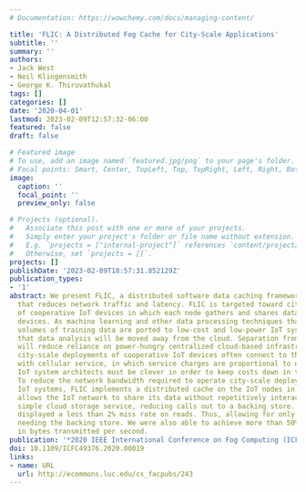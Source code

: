 ```yaml
---
# Documentation: https://wowchemy.com/docs/managing-content/

title: 'FLIC: A Distributed Fog Cache for City-Scale Applications'
subtitle: ''
summary: ''
authors:
- Jack West
- Neil Klingensmith
- George K. Thiruvathukal
tags: []
categories: []
date: '2020-04-01'
lastmod: 2023-02-09T12:57:32-06:00
featured: false
draft: false

# Featured image
# To use, add an image named `featured.jpg/png` to your page's folder.
# Focal points: Smart, Center, TopLeft, Top, TopRight, Left, Right, BottomLeft, Bottom, BottomRight.
image:
  caption: ''
  focal_point: ''
  preview_only: false

# Projects (optional).
#   Associate this post with one or more of your projects.
#   Simply enter your project's folder or file name without extension.
#   E.g. `projects = ["internal-project"]` references `content/project/deep-learning/index.md`.
#   Otherwise, set `projects = []`.
projects: []
publishDate: '2023-02-09T18:57:31.852129Z'
publication_types:
- '1'
abstract: We present FLIC, a distributed software data caching framework for fogs
  that reduces network traffic and latency. FLIC is targeted toward city-scale deployments
  of cooperative IoT devices in which each node gathers and shares data with surrounding
  devices. As machine learning and other data processing techniques that require large
  volumes of training data are ported to low-cost and low-power IoT systems, we expect
  that data analysis will be moved away from the cloud. Separation from the cloud
  will reduce reliance on power-hungry centralized cloud-based infrastructure. However,
  city-scale deployments of cooperative IoT devices often connect to the Internet
  with cellular service, in which service charges are proportional to network usage.
  IoT system architects must be clever in order to keep costs down in these scenarios.
  To reduce the network bandwidth required to operate city-scale deployments of cooperative
  IoT systems, FLIC implements a distributed cache on the IoT nodes in the fog. FLIC
  allows the IoT network to share its data without repetitively interacting with a
  simple cloud storage service, reducing calls out to a backing store. Our results
  displayed a less than 2% miss rate on reads. Thus, allowing for only 5% of requests
  needing the backing store. We were also able to achieve more than 50% reduction
  in bytes transmitted per second.
publication: '*2020 IEEE International Conference on Fog Computing (ICFC)*'
doi: 10.1109/ICFC49376.2020.00019
links:
- name: URL
  url: http://ecommons.luc.edu/cs_facpubs/243
---
```

